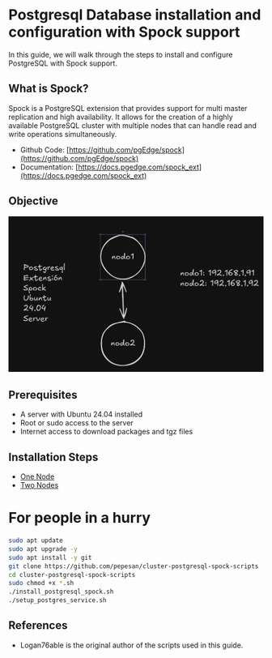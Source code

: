 # Postgresql Database installation and configuration with Spock support
In this guide, we will walk through the steps to install and configure PostgreSQL with Spock support.
## What is Spock?
Spock is a PostgreSQL extension that provides support for multi master replication and high availability. It allows for the creation of a highly available PostgreSQL cluster
with multiple nodes that can handle read and write operations simultaneously.
- Github Code: [https://github.com/pgEdge/spock](https://github.com/pgEdge/spock)
- Documentation: [https://docs.pgedge.com/spock_ext](https://docs.pgedge.com/spock_ext)
## Objective
![architecture.png](imgs/architecture.png)
## Prerequisites
- A server with Ubuntu 24.04 installed
- Root or sudo access to the server
- Internet access to download packages and tgz files
## Installation Steps
- [One Node](https://blog.cursosdedesarrollo.com/posts/post-014/)
- [Two Nodes](https://blog.cursosdedesarrollo.com/posts/post-015/)
# For people in a hurry
```bash
sudo apt update
sudo apt upgrade -y
sudo apt install -y git
git clone https://github.com/pepesan/cluster-postgresql-spock-scripts
cd cluster-postgresql-spock-scripts
sudo chmod +x *.sh
./install_postgresql_spock.sh
./setup_postgres_service.sh
```
## References
- Logan76able is the original author of the scripts used in this guide.
